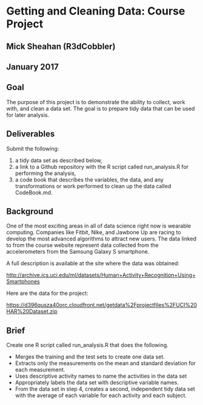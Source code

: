 # Getting and Cleaning Data: Course Project

## Mick Sheahan (R3dCobbler)
## January 2017

## Goal
The purpose of this project is to demonstrate the ability to collect, work with, and clean a data set. 
The goal is to prepare tidy data that can be used for later analysis. 

## Deliverables 
Submit the following:
1) a tidy data set as described below, 
2) a link to a Github repository with the R script called run_analysis.R for performing the analysis, 
3) a code book that describes the variables, the data, and any transformations or work  performed to clean up the data called CodeBook.md.

## Background
One of the most exciting areas in all of data science right now is wearable computing. Companies like Fitbit, Nike, and Jawbone Up are racing to develop the most advanced algorithms to attract new users. The data linked to from the course website represent data collected from the accelerometers from the Samsung Galaxy S smartphone. 

A full description is available at the site where the data was obtained:

http://archive.ics.uci.edu/ml/datasets/Human+Activity+Recognition+Using+Smartphones

Here are the data for the project:

https://d396qusza40orc.cloudfront.net/getdata%2Fprojectfiles%2FUCI%20HAR%20Dataset.zip

## Brief

Create one R script called run_analysis.R that does the following.

 - Merges the training and the test sets to create one data set.
 - Extracts only the measurements on the mean and standard deviation for each measurement.
 - Uses descriptive activity names to name the activities in the data set
 - Appropriately labels the data set with descriptive variable names.
 - From the data set in step 4, creates a second, independent tidy data set with the average of each variable for each activity and each subject.
